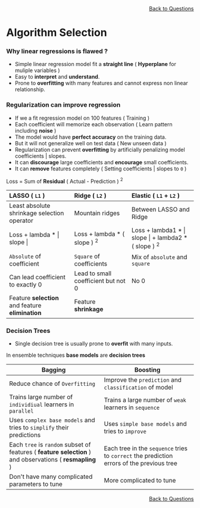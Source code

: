 <p align='right'><a align="right" href="https://github.com/KIRANKUMAR7296/Library/blob/main/Interview.md">Back to Questions</a></p>

# Algorithm Selection

### Why linear regressions is flawed ?
- Simple linear regression model fit a **straight line** ( **Hyperplane** for muliple variables ) 
- Easy to **interpret** and **understand**. 
- Prone to **overfitting** with many features and cannot express non linear relationship.

### Regularization can improve regression
- If we a fit regression model on 100 features ( Training )
- Each coefficient will memorize each observation ( Learn pattern including **noise** )
- The model would have **perfect accuracy** on the training data. 
- But it will not generalize well on test data ( New unseen data )
- Regularization can prevent **overfitting** by artificially penalizing model coefficients | slopes.
- It can **discourage** large coefficients and **encourage** small coefficients.
- It can **remove** features completely ( Setting coefficients | slopes to `0` )

Loss = Sum of **Residual** ( Actual - Prediction ) <sup>2</sup> 

LASSO ( `L1` ) | Ridge ( `L2` ) | Elastic ( `L1` + `L2` )
:--- | :--- | :---
Least absolute shrinkage selection operator | Mountain ridges | Between LASSO and Ridge  
Loss + lambda * \| slope \| | Loss + lambda *  ( slope ) <sup>2</sup> | Loss + lambda1 * \| slope \| + lambda2 * ( slope ) <sup>2</sup>
`Absolute` of coefficient | `Square` of coefficients | Mix of `absolute` and `square`
Can lead coefficient to exactly 0 | Lead to small coefficient but not 0 | No 0
Feature **selection** and feature **elimination** | Feature **shrinkage**

### Decision Trees
- Single decision tree is usually prone to **overfit** with many inputs.

In ensemble techniques **base models** are **decision trees**

Bagging | Boosting
--- | ---
Reduce chance of `Overfitting` | Improve the `prediction` and `classification` of model
Trains large number of `individiual` learners in `parallel` | Trains a large number of `weak` learners in `sequence`
Uses `complex base models` and tries to `simplify` their predictions | Uses `simple base models` and tries to `improve`
Each `tree` is `random` subset of features ( **feature selection** ) and observations ( **resmapling** ) | Each tree in the `sequence` tries to `correct` the prediction errors of the previous tree 
Don't have many complicated parameters to tune | More complicated to tune

<p align='right'><a align="right" href="https://github.com/KIRANKUMAR7296/Library/blob/main/Interview.md">Back to Questions</a></p>
